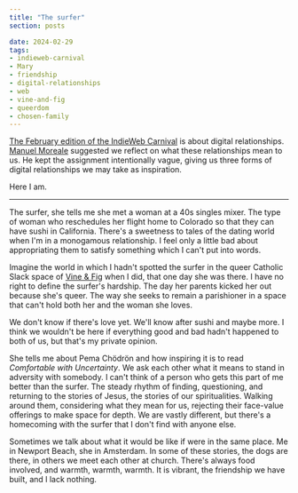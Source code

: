 ```yaml
---
title: "The surfer"
section: posts

date: 2024-02-29
tags:
- indieweb-carnival
- Mary
- friendship
- digital-relationships
- web
- vine-and-fig
- queerdom
- chosen-family
---
```

[The February edition of the IndieWeb Carnival](https://manuelmoreale.com/indieweb-carnival-digital-relationships) is about digital relationships. [Manuel Moreale](https://manuelmoreale.com/) suggested we reflect on what these relationships mean to us. He kept the assignment intentionally vague, giving us three forms of digital relationships we may take as inspiration. 

Here I am.

---

The surfer, she tells me she met a woman at a 40s singles mixer. The type of woman who reschedules her flight home to Colorado so that they can have sushi in California. There's a sweetness to tales of the dating world when I'm in a monogamous relationship. I feel only a little bad about appropriating them to satisfy something which I can't put into words. 

Imagine the world in which I hadn't spotted the surfer in the queer Catholic Slack space of [Vine & Fig](https://vineandfig.co/) when I did, that one day she was there. I have no right to define the surfer's hardship. The day her parents kicked her out because she's queer. The way she seeks to remain a parishioner in a space that can't hold both her and the woman she loves.

We don't know if there's love yet. We'll know after sushi and maybe more. I think we wouldn't be here if everything good and bad hadn't happened to both of us, but that's my private opinion.

She tells me about Pema Chödrön and how inspiring it is to read _Comfortable with Uncertainty_. We ask each other what it means to stand in adversity with somebody. I can't think of a person who gets this part of me better than the surfer. The steady rhythm of finding, questioning, and returning to the stories of Jesus, the stories of our spiritualities. Walking around them, considering what they mean for us, rejecting their face-value offerings to make space for depth. We are vastly different, but there's a homecoming with the surfer that I don't find with anyone else. 

Sometimes we talk about what it would be like if were in the same place. Me in Newport Beach, she in Amsterdam. In some of these stories, the dogs are there, in others we meet each other at church. There's always food involved, and warmth, warmth, warmth. It is vibrant, the friendship we have built, and I lack nothing.